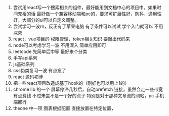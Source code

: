 1. 尝试用react写一个搜索相关的组件，最好能用到文档中心的项目中。如果时间充裕的话 最好做一个兼容移动端和pc的，要求可扩展性好，防抖，通用性好，大部分的ui可以自定义调整。
2. 尝试学习一波rn，反正有了苹果电脑 有了条件可以试试 学个入门就可以 不用深究
3. react，vue项目的 权限管理，token相关知识 要敲出代码来 
4. node可以考虑学习一波 不用深入 简单应用即可
5. leetcode 先简单后中等 最好来个分类
6. 手写api系列 
7. js基础系列
8. css伪类复习一波 有点忘了
9. react 源码初涉
10. 把一些react项目改造成基于hook的（刚好也可以用上1的）
11. chrome lib 的一个 屏幕停滞几秒后，自动prefetch 链接，虽然会走一些带宽 有点费钱 不过未尝不是一个好的点子 特别是对于那种文章流的网站，pc 手机端都行
12. theone 中一项 图表根据配置 直接放置在特定位置，
